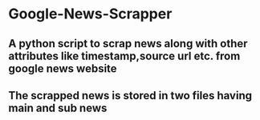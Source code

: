 # Google-News-Scrapper
## A python script to scrap news along with other attributes like timestamp,source url etc. from google news website
## The scrapped news is stored in two files having main and sub news
